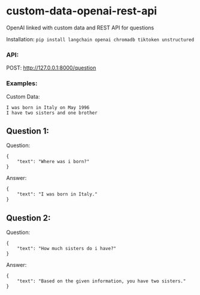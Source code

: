 # custom-data-openai-rest-api
OpenAI linked with custom data and REST API for questions

Installation:
`pip install langchain openai chromadb tiktoken unstructured`

### API:
POST: http://127.0.0.1:8000/question

### Examples:
Custom Data:
```
I was born in Italy on May 1996
I have two sisters and one brother
```

## Question 1:
Question:
```
{
    "text": "Where was i born?"
}
```
Answer:
```
{
    "text": "I was born in Italy."
}
```

## Question 2:
Question:
```
{
    "text": "How much sisters do i have?"
}
```
Answer:
```
{
    "text": "Based on the given information, you have two sisters."
}
```
